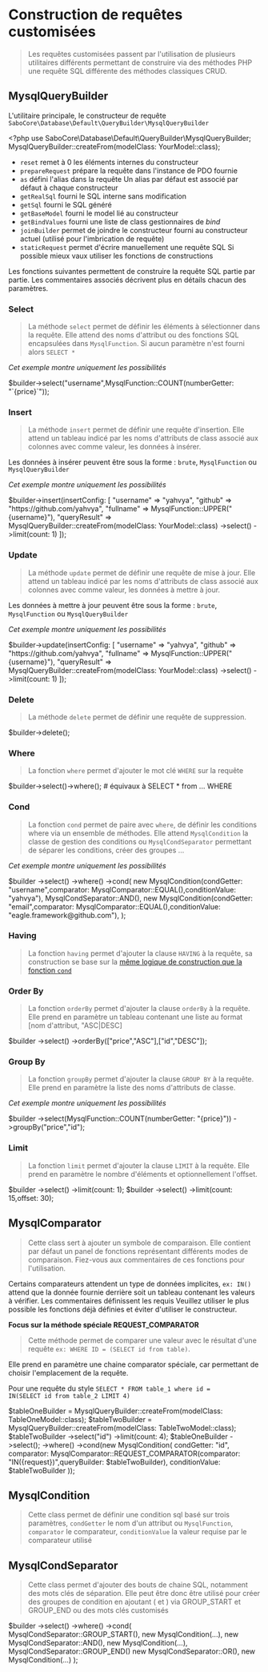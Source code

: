 # Construction de requêtes customisées

> Les requêtes customisées passent par l'utilisation de plusieurs utilitaires différents permettant de construire via des méthodes PHP une requête SQL différente des méthodes classiques CRUD.

## MysqlQueryBuilder

L'utilitaire principale, le constructeur de requête <code>SaboCore\Database\Default\QueryBuilder\MysqlQueryBuilder</code>

<code-block lang="php">
&lt;?php
use SaboCore\Database\Default\QueryBuilder\MysqlQueryBuilder;
MysqlQueryBuilder::createFrom(modelClass: YourModel::class);
</code-block>

- <code>reset</code> remet à 0 les éléments internes du constructeur
- <code>prepareRequest</code> prépare la requête dans l'instance de PDO fournie
- <code>as</code> défini l'alias dans la requête
    <warning>Un alias par défaut est associé par défaut à chaque constructeur</warning>
- <code>getRealSql</code> fourni le SQL interne sans modification
- <code>getSql</code> fourni le SQL généré
- <code>getBaseModel</code> fourni le model lié au constructeur
- <code>getBindValues</code> fourni une liste de class gestionnaires de *bind*
- <code>joinBuilder</code> permet de joindre le constructeur fourni au constructeur actuel (utilisé pour l'imbrication de requête)
- <code>staticRequest</code> permet d'écrire manuellement une requête SQL
    <warning>Si possible mieux vaux utiliser les fonctions de constructions</warning>

<note>Les fonctions suivantes permettent de construire la requête SQL partie par partie. Les commentaires associés décrivent plus en détails chacun des paramètres.</note>

### Select

> La méthode <code>select</code> permet de définir les éléments à sélectionner dans la requête. Elle attend des noms d'attribut ou des fonctions SQL encapsulées dans <code>MysqlFunction</code>. Si aucun paramètre n'est fourni alors <code>SELECT *</code>

*Cet exemple montre uniquement les possibilités*

<code-block lang="php">
$builder->select("username",MysqlFunction::COUNT(numberGetter: "`{price}`"));
</code-block>

### Insert

> La méthode <code>insert</code> permet de définir une requête d'insertion. Elle attend un tableau indicé par les noms d'attributs de class associé aux colonnes avec comme valeur, les données à insérer.

Les données à insérer peuvent être sous la forme : <code>brute</code>, <code>MysqlFunction</code> ou <code>MysqlQueryBuilder</code>

*Cet exemple montre uniquement les possibilités*

<code-block lang="php">
$builder->insert(insertConfig: [
    "username" => "yahvya",
    "github" => "https://github.com/yahvya",
    "fullname" => MysqlFunction::UPPER("{username}"),
    "queryResult" => MysqlQueryBuilder::createFrom(modelClass: YourModel::class)
        ->select()
        ->limit(count: 1)
]);
</code-block>

### Update

> La méthode <code>update</code> permet de définir une requête de mise à jour. Elle attend un tableau indicé par les noms d'attributs de class associé aux colonnes avec comme valeur, les données à mettre à jour.

Les données à mettre à jour peuvent être sous la forme : <code>brute</code>, <code>MysqlFunction</code> ou <code>MysqlQueryBuilder</code>

*Cet exemple montre uniquement les possibilités*

<code-block lang="php">
$builder->update(insertConfig: [
    "username" => "yahvya",
    "github" => "https://github.com/yahvya",
    "fullname" => MysqlFunction::UPPER("{username}"),
    "queryResult" => MysqlQueryBuilder::createFrom(modelClass: YourModel::class)
        ->select()
        ->limit(count: 1)
]);
</code-block>

### Delete

> La méthode <code>delete</code> permet de définir une requête de suppression. 

<code-block lang="php">
$builder->delete();
</code-block>

### Where

> La fonction <code>where</code> permet d'ajouter le mot clé <code>WHERE</code> sur la requête

<code-block lang="php">
$builder->select()->where(); # équivaux à SELECT * from ... WHERE
</code-block>

### Cond

> La fonction <code>cond</code> permet de paire avec <code>where</code>, de définir les conditions where via un ensemble de méthodes. Elle attend <code>MysqlCondition</code> la classe de gestion des conditions ou <code>MysqlCondSeparator</code> permettant de séparer les conditions, créer des groupes ...

*Cet exemple montre uniquement les possibilités*

<code-block lang="php">
$builder
    ->select()
    ->where()
    ->cond(
        new MysqlCondition(condGetter: "username",comparator: MysqlComparator::EQUAL(),conditionValue: "yahvya"),
        MysqlCondSeparator::AND(),
        new MysqlCondition(condGetter: "email",comparator: MysqlComparator::EQUAL(),conditionValue: "eagle.framework@github.com"),
    );
</code-block>

### Having

> La fonction <code>having</code> permet d'ajouter la clause <code>HAVING</code> à la requête, sa construction se base sur la [même logique de construction que la fonction <code>cond</code>](#cond)

### Order By

> La fonction <code>orderBy</code> permet d'ajouter la clause <code>orderBy</code> à la requête. Elle prend en paramètre un tableau contenant une liste au format [nom d'attribut, "ASC|DESC]

<code-block lang="php">
$builder
    ->select()
    ->orderBy(["price","ASC"],["id","DESC"]);
</code-block>

### Group By

> La fonction <code>groupBy</code> permet d'ajouter la clause <code>GROUP BY</code> à la requête. Elle prend en paramètre la liste des noms d'attributs de classe.

*Cet exemple montre uniquement les possibilités*

<code-block lang="php">
$builder
    ->select(MysqlFunction::COUNT(numberGetter: "{price}"))
    ->groupBy("price","id");
</code-block>

### Limit

> La fonction <code>limit</code> permet d'ajouter la clause <code>LIMIT</code> à la requête. Elle prend en paramètre le nombre d'éléments et optionnellement l'offset.

<code-block lang="php">
$builder
    ->select()
    ->limit(count: 1);
$builder
    ->select()
    ->limit(count: 15,offset: 30);
</code-block>

## MysqlComparator

> Cette class sert à ajouter un symbole de comparaison. Elle contient par défaut un panel de fonctions représentant différents modes de comparaison. Fiez-vous aux commentaires de ces fonctions pour l'utilisation.

<note>Certains comparateurs attendent un type de données implicites, <code>ex: IN()</code> attend que la donnée fournie derrière soit un tableau contenant les valeurs à vérifier. Les commentaires définissent les requis</note>
<warning>Veuillez utiliser le plus possible les fonctions déjà définies et éviter d'utiliser le constructeur.</warning>

**Focus sur la méthode spéciale REQUEST_COMPARATOR**

> Cette méthode permet de comparer une valeur avec le résultat d'une requête <code>ex: WHERE ID = (SELECT id from table)</code>.

Elle prend en paramètre une chaine comparator spéciale, car permettant de choisir l'emplacement de la requête.

Pour une requête du style <code>SELECT * FROM table_1 where id = IN(SELECT id from table_2 LIMIT 4)</code>

<code-block lang="php">
$tableOneBuilder = MysqlQueryBuilder::createFrom(modelClass: TableOneModel::class);
$tableTwoBuilder = MysqlQueryBuilder::createFrom(modelClass: TableTwoModel::class);
$tableTwoBuilder
    ->select("id")
    ->limit(count: 4);
$tableOneBuilder
    ->select();
    ->where()
    ->cond(new MysqlCondition(
        condGetter: "id",
        comparator: MysqlComparator::REQUEST_COMPARATOR(comparator: "IN({request})",queryBuilder: $tableTwoBuilder),
        conditionValue: $tableTwoBuilder
    ));
</code-block>

## MysqlCondition

> Cette class permet de définir une condition sql basé sur trois paramètres, <code>condGetter</code> le nom d'un attribut ou <code>MysqlFunction</code>, <code>comparator</code> le comparateur, <code>conditionValue</code> la valeur requise par le comparateur utilisé

## MysqlCondSeparator

> Cette class permet d'ajouter des bouts de chaine SQL, notamment des mots clés de séparation. Elle peut être donc être utilisé pour créer des groupes de condition en ajoutant ( et ) via GROUP_START et GROUP_END ou des mots clés customisés

<code-block lang="php">
$builder
    ->select()
    ->where()
    ->cond(
        MysqlCondSeparator::GROUP_START(),
            new MysqlCondition(...),
            new MysqlCondSeparator::AND(),
            new MysqlCondition(...),
        MysqlCondSeparator::GROUP_END()
        new MysqlCondSeparator::OR(),
        new MysqlCondition(...)
    );
</code-block>